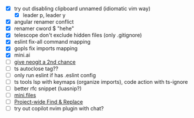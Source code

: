- [x] try out disabling clipboard unnamed (idiomatic vim way)
    - [x] leader p, leader y
- [x] angular renamer conflict
- [x] renamer cword $  "hehe"
- [x] telescope don't exclude hidden files (only .gitignore)
- [x] eslint fix-all command mapping
- [x] gopls fix imports mapping
- [x] mini.ai
- [ ] [give neogit a 2nd chance](https://youtu.be/K-FKqXj8BAQ?si=Cib9z0amymk03kr5)
- [ ] ts autoclose tag??
- [ ] only run eslint if has .eslint config
- [ ] ts tools lsp with keymaps (organize imports), code action with ts-ignore
- [ ] better rfc snippet (luasnip?)
- [ ] [mini.files](https://www.reddit.com/r/neovim/s/cHNGz8iwxI)
- [ ] [Project-wide Find & Replace](https://www.reddit.com/r/neovim/comments/1aox1us/comment/kq2f6t8/?utm_source=share&utm_medium=web2x&context=3)
- [ ] try out copilot nvim plugin with chat?
